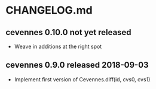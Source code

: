 
# CHANGELOG.md


## cevennes 0.10.0  not yet released

- Weave in additions at the right spot


## cevennes 0.9.0  released 2018-09-03

- Implement first version of Cevennes.diff(id, cvs0, cvs1)

